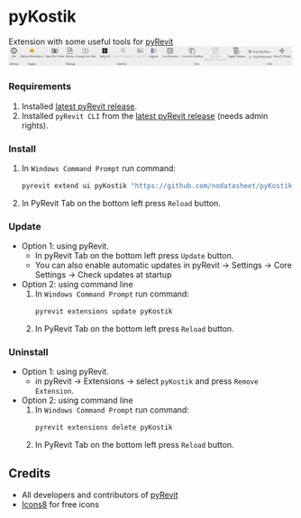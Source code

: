 # pyKostik
Extension with some useful tools for [pyRevit](https://github.com/eirannejad/pyRevit)
![general_tab_pic_1.png](media\images\general_tab_pic_1.png)
### Requirements
1. Installed [latest pyRevit release](https://github.com/eirannejad/pyRevit/releases/latest).
1. Installed `pyRevit CLI` from the [latest pyRevit release](https://github.com/eirannejad/pyRevit/releases/latest) (needs admin rights).
### Install
1. In `Windows Command Prompt` run command:
    ```cmd
    pyrevit extend ui pyKostik "https://github.com/nodatasheet/pyKostik" --branch=main
    ```
1. In PyRevit Tab on the bottom left press `Reload` button.
### Update
- Option 1: using pyRevit.
    - In pyRevit Tab on the bottom left press `Update` button.
    - You can also enable automatic updates in pyRevit -> Settings -> Core Settings -> Check updates at startup
- Option 2: using command line
    1. In `Windows Command Prompt` run command:
        ```cmd
        pyrevit extensions update pyKostik
        ```
    1. In PyRevit Tab on the bottom left press `Reload` button.
### Uninstall
- Option 1: using pyRevit.
    - in pyRevit -> Extensions -> select `pyKostik` and press `Remove Extension`.
- Option 2: using command line
    1. In `Windows Command Prompt` run command:
        ```cmd
        pyrevit extensions delete pyKostik
        ```
    1. In PyRevit Tab on the bottom left press `Reload` button.
## Credits
- All developers and contributors of [pyRevit](https://github.com/eirannejad/pyRevit)
- [Icons8](https://icons8.com/) for free icons

